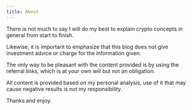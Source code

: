 ```yaml
---
title: About
---
```


There is not much to say I will do my best to explain crypto concepts in general from start to finish. 

Likewise, it is important to emphasize that this blog does not give investment advice or charge for the information given. 

The only way to be pleasant with the content provided is by using the referral links, which is at your own will but not an obligation. 

All content is provided based on my personal analysis, use of it that may cause negative results is not my responsibility.

Thanks and enjoy.